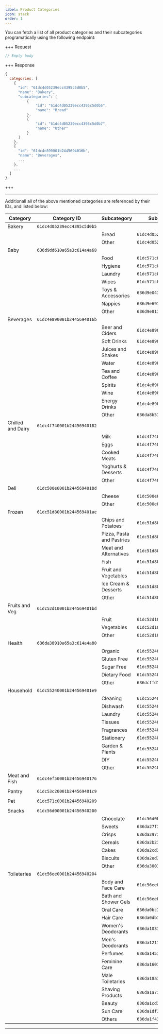 ```yaml
---
label: Product Categories
icon: stack
order: 1
---
```


You can fetch a list of all product categories and their subcategories programatically using the following endpoint:

+++ Request

```js [!badge variant="success" text="GET"] /supermarket/product-categories
// Empty body
```

+++ Response

```js
{
  categories: [
    {
      "id": "61dc4d05239ecc4395c5d0b5",
      "name": "Bakery",
      "subcategories": [
          {
              "id": "61dc4d05239ecc4395c5d0b6",
              "name": "Bread"
          },
          {
              "id": "61dc4d05239ecc4395c5d0b7",
              "name": "Other"
          }
      ]
    },
    {
      "id": "61dc4e890001b2445694016b",
      "name": "Beverages",
      ...
    },
    ...
  ]
}
```

+++

---

Additionall all of the above mentioned categories are referenced by their IDs, and listed below:

| Category          | Category ID                | Subcategory               | Subcategory ID             |
| ----------------- | -------------------------- | ------------------------- | -------------------------- |
| Bakery            | `61dc4d05239ecc4395c5d0b5` |                           |                            |
|                   |                            | Bread                     | `61dc4d05239ecc4395c5d0b6` |
|                   |                            | Other                     | `61dc4d05239ecc4395c5d0b7` |
| Baby              | `636d9dd610a65a3c614a4a68` |                           |                            |
|                   |                            | Food                      | `61dc571c0001b2445694020a` |
|                   |                            | Hygiene                   | `61dc571c0001b2445694020b` |
|                   |                            | Laundry                   | `61dc571c0001b2445694020c` |
|                   |                            | Wipes                     | `61dc571c0001b2445694020d` |
|                   |                            | Toys & Accessories        | `636d9e0410a65a3c614a4a69` |
|                   |                            | Nappies                   | `636d9e6910a65a3c614a4a6a` |
|                   |                            | Other                     | `636d9e8110a65a3c614a4a6b` |
| Beverages         | `61dc4e890001b2445694016b` |                           |                            |
|                   |                            | Beer and Ciders           | `61dc4e890001b2445694016c` |
|                   |                            | Soft Drinks               | `61dc4e890001b2445694016d` |
|                   |                            | Juices and Shakes         | `61dc4e890001b2445694016e` |
|                   |                            | Water                     | `61dc4e890001b2445694016f` |
|                   |                            | Tea and Coffee            | `61dc4e890001b24456940170` |
|                   |                            | Spirits                   | `61dc4e890001b24456940171` |
|                   |                            | Wine                      | `61dc4e890001b24456940172` |
|                   |                            | Energy Drinks             | `61dc4e890001b24456940173` |
|                   |                            | Other                     | `636da8b510a65a3c614a4a81` |
| Chilled and Dairy | `61dc4f740001b24456940182` |                           |                            |
|                   |                            | Milk                      | `61dc4f740001b24456940183` |
|                   |                            | Eggs                      | `61dc4f740001b24456940184` |
|                   |                            | Cooked Meats              | `61dc4f740001b24456940185` |
|                   |                            | Yoghurts & Desserts       | `61dc4f740001b24456940186` |
|                   |                            | Other                     | `61dc4f740001b24456940187` |
| Deli              | `61dc500e0001b2445694018d` |                           |                            |
|                   |                            | Cheese                    | `61dc500e0001b2445694018e` |
|                   |                            | Other                     | `61dc500e0001b2445694018f` |
| Frozen            | `61dc51d80001b244569401ae` |                           |                            |
|                   |                            | Chips and Potatoes        | `61dc51d80001b244569401af` |
|                   |                            | Pizza, Pasta and Pastries | `61dc51d80001b244569401b0` |
|                   |                            | Meat and Alternatives     | `61dc51d80001b244569401b1` |
|                   |                            | Fish                      | `61dc51d80001b244569401b2` |
|                   |                            | Fruit and Vegetables      | `61dc51d80001b244569401b3` |
|                   |                            | Ice Cream & Desserts      | `61dc51d80001b244569401b4` |
|                   |                            | Other                     | `61dc51d80001b244569401b5` |
| Fruits and Veg    | `61dc52d10001b244569401bd` |                           |                            |
|                   |                            | Fruit                     | `61dc52d10001b244569401be` |
|                   |                            | Vegetables                | `61dc52d10001b244569401bf` |
|                   |                            | Other                     | `61dc52d10001b244569401c0` |
| Health            | `636da38910a65a3c614a4a80` |                           |                            |
|                   |                            | Organic                   | `61dc55240001b244569401ea` |
|                   |                            | Gluten Free               | `61dc55240001b244569401eb` |
|                   |                            | Sugar Free                | `61dc55240001b244569401ec` |
|                   |                            | Dietary Food              | `61dc55240001b244569401ed` |
|                   |                            | Other                     | `636dcffd16bd2d7b0729c62e` |
| Household         | `61dc55240001b244569401e9` |                           |                            |
|                   |                            | Cleaning                  | `61dc55240001b244569401ea` |
|                   |                            | Dishwash                  | `61dc55240001b244569401eb` |
|                   |                            | Laundry                   | `61dc55240001b244569401ec` |
|                   |                            | Tissues                   | `61dc55240001b244569401ed` |
|                   |                            | Fragrances                | `61dc55240001b244569401ee` |
|                   |                            | Stationery                | `61dc55240001b244569401ef` |
|                   |                            | Garden & Plants           | `61dc55240001b244569401f0` |
|                   |                            | DIY                       | `61dc55240001b244569401f1` |
|                   |                            | Other                     | `61dc55240001b244569401f2` |
| Meat and Fish     | `61dc4ef50001b24456940176` |                           |                            |
|                   |                            |                           |                            |
| Pantry            | `61dc53c20001b244569401c9` |                           |                            |
|                   |                            |                           |                            |
| Pet               | `61dc571c0001b24456940209` |                           |                            |
|                   |                            |                           |                            |
| Snacks            | `61dc56d00001b24456940200` |                           |                            |
|                   |                            | Chocolate                 | `61dc56d00001b24456940201` |
|                   |                            | Sweets                    | `636da27f10a65a3c614a4a7a` |
|                   |                            | Crisps                    | `636da29710a65a3c614a4a7b` |
|                   |                            | Cereals                   | `636da2b210a65a3c614a4a7c` |
|                   |                            | Cakes                     | `636da2cd10a65a3c614a4a7d` |
|                   |                            | Biscuits                  | `636da2ed10a65a3c614a4a7e` |
|                   |                            | Other                     | `636da30010a65a3c614a4a7f` |
| Toileteries       | `61dc56ee0001b24456940204` |                           |                            |
|                   |                            | Body and Face Care        | `61dc56ee0001b24456940205` |
|                   |                            | Bath and Shower Gels      | `61dc56ee0001b24456940206` |
|                   |                            | Oral Care                 | `636da0bc10a65a3c614a4a6e` |
|                   |                            | Hair Care                 | `636da0db10a65a3c614a4a6f` |
|                   |                            | Women's Deodorants        | `636da10310a65a3c614a4a70` |
|                   |                            | Men's Deodorants          | `636da12110a65a3c614a4a72` |
|                   |                            | Perfumes                  | `636da14510a65a3c614a4a73` |
|                   |                            | Feminine Care             | `636da16010a65a3c614a4a74` |
|                   |                            | Male Toiletaries          | `636da18a10a65a3c614a4a75` |
|                   |                            | Shaving Products          | `636da1a710a65a3c614a4a76` |
|                   |                            | Beauty                    | `636da1cd10a65a3c614a4a77` |
|                   |                            | Sun Care                  | `636da1df10a65a3c614a4a78` |
|                   |                            | Others                    | `636da1f410a65a3c614a4a79` |

---
